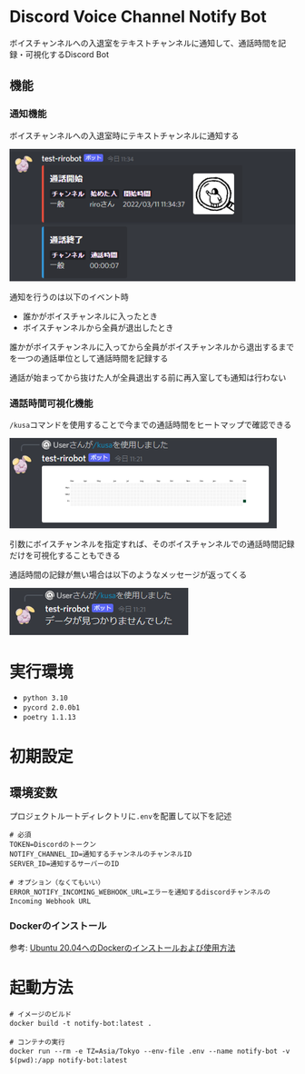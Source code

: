 # Discord Voice Channel Notify Bot
ボイスチャンネルへの入退室をテキストチャンネルに通知して、通話時間を記録・可視化するDiscord Bot

## 機能

### 通知機能
ボイスチャンネルへの入退室時にテキストチャンネルに通知する

![](image1.png)

通知を行うのは以下のイベント時
- 誰かがボイスチャンネルに入ったとき
- ボイスチャンネルから全員が退出したとき

誰かがボイスチャンネルに入ってから全員がボイスチャンネルから退出するまでを一つの通話単位として通話時間を記録する

通話が始まってから抜けた人が全員退出する前に再入室しても通知は行わない

### 通話時間可視化機能

`/kusa`コマンドを使用することで今までの通話時間をヒートマップで確認できる

![](image2.png)

引数にボイスチャンネルを指定すれば、そのボイスチャンネルでの通話時間記録だけを可視化することもできる

通話時間の記録が無い場合は以下のようなメッセージが返ってくる

![](image3.png)

# 実行環境
- `python 3.10`
- `pycord 2.0.0b1`
- `poetry 1.1.13`

# 初期設定

## 環境変数
プロジェクトルートディレクトリに`.env`を配置して以下を記述
```
# 必須
TOKEN=Discordのトークン
NOTIFY_CHANNEL_ID=通知するチャンネルのチャンネルID
SERVER_ID=通知するサーバーのID

# オプション（なくてもいい）
ERROR_NOTIFY_INCOMING_WEBHOOK_URL=エラーを通知するdiscordチャンネルのIncoming Webhook URL
```

### Dockerのインストール
参考: [Ubuntu 20.04へのDockerのインストールおよび使用方法](https://www.digitalocean.com/community/tutorials/how-to-install-and-use-docker-on-ubuntu-20-04-ja)


# 起動方法

```
# イメージのビルド
docker build -t notify-bot:latest .

# コンテナの実行
docker run --rm -e TZ=Asia/Tokyo --env-file .env --name notify-bot -v $(pwd):/app notify-bot:latest
```
